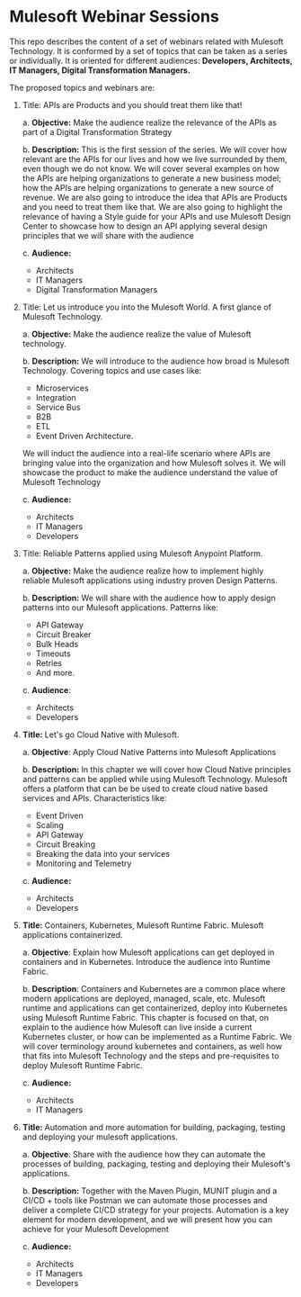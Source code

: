 # Mulesoft Webinar Sessions

This repo describes the content of a set of webinars related with Mulesoft Technology.
It is conformed by a set of topics that can be taken as a series or individually.
It is oriented for different audiences: **Developers, Architects, IT Managers, Digital Transformation Managers.**

The proposed topics and webinars are:

 1. Title: APIs are Products and you should treat them like that!

    a.  **Objective:** Make the audience realize the relevance of the APIs as part of a Digital Transformation Strategy
		
    b.  **Description:** This is the first session of the series. We will cover how relevant are the APIs for our lives and how we live surrounded by them, even though we do not know. We will cover several examples on how the APIs are helping organizations to generate a new business model; how the APIs are helping organizations to generate a new source of revenue.
We are also going to introduce the idea that APIs are Products and you need to treat them like that.
We are also going to highlight the relevance of having a Style guide for your APIs and use Mulesoft Design Center to showcase how to design an API applying several design principles that we will share with the audience

	c.  **Audience:**
	- Architects
	- IT Managers
	- Digital Transformation Managers

 2. Title: Let us introduce you into the Mulesoft World. A first glance of Mulesoft Technology.
    
	a.  **Objective:** Make the audience realize the value of Mulesoft technology.
		
    b.  **Description:** We will introduce to the audience how broad is Mulesoft Technology. Covering topics and use cases like:
	- Microservices 
	- Integration 
	- Service Bus
	- B2B
	- ETL
	- Event Driven Architecture. 
	
	We will induct the audience into a real-life scenario where APIs are bringing value into the organization and how Mulesoft solves it. We will showcase the product to make the audience understand the value of Mulesoft Technology

	c.  **Audience:**
	-  Architects
	- IT Managers
	- Developers

3. Title: Reliable Patterns applied using Mulesoft Anypoint Platform.

    a.  **Objective:** Make the audience realize how to implement highly reliable Mulesoft applications using industry proven Design Patterns.

    b.  **Description:** We will share with the audience how to apply design patterns into our Mulesoft applications. Patterns like:
	- API Gateway
	- Circuit Breaker
	- Bulk Heads
	- Timeouts
	- Retries
	- And more.

    c.  **Audience**:
	- Architects
	- Developers

4. **Title:** Let's go Cloud Native with Mulesoft.

    a.  **Objective**: Apply Cloud Native Patterns into Mulesoft Applications
		
    b.  **Description:** In this chapter we will cover how Cloud Native principles and patterns can be applied while using Mulesoft Technology.
		Mulesoft offers a platform that can be be used to create cloud native based services and APIs.
	    Characteristics like:
	- Event Driven
	- Scaling
	- API Gateway
	- Circuit Breaking
	- Breaking the data into your services
	- Monitoring and Telemetry

    c.  **Audience:**
	- Architects
	- Developers

5. **Title:** Containers, Kubernetes, Mulesoft Runtime Fabric. Mulesoft applications containerized.

	a. **Objective**: Explain how Mulesoft applications can get deployed in containers and in Kubernetes. Introduce the audience into Runtime Fabric.
	
	b. **Description**: Containers and Kubernetes are a common place where modern applications are deployed, managed, scale, etc. Mulesoft runtime and applications can get containerized, deploy into Kubernetes using Mulesoft Runtime Fabric. This chapter is focused on that, on explain to the audience how Mulesoft can live inside a current Kubernetes cluster, or how can be implemented as a Runtime Fabric. 
We will cover terminology around kubernetes and containers, as well how that fits into Mulesoft Technology and the steps and pre-requisites to deploy Mulesoft Runtime Fabric.
						
	c. **Audience:**
	-  Architects
	- IT Managers

6. **Title:** Automation and more automation for building, packaging, testing and deploying your mulesoft applications.

	a. **Objective**:  Share with the audience how they can automate the processes of building, packaging, testing and deploying their Mulesoft's applications. 
	
	b. **Description:** Together with the Maven Plugin,  MUNIT plugin and a CI/CD + tools like Postman we can automate those processes and deliver a complete CI/CD strategy for your projects.
Automation is a key element for modern development, and we will present how you can achieve for your Mulesoft Development
	
	c. **Audience:**
	- Architects
	- IT Managers
	- Developers